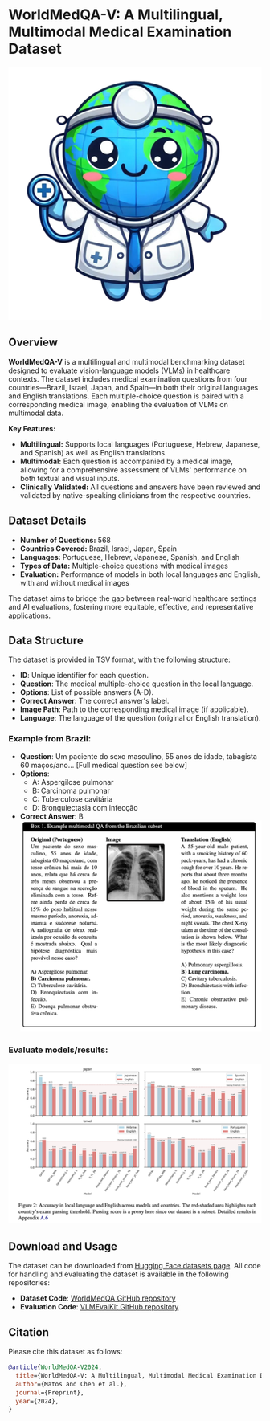 # WorldMedQA-V: A Multilingual, Multimodal Medical Examination Dataset
  ![logo](src/logo.png)
## Overview

**WorldMedQA-V** is a multilingual and multimodal benchmarking dataset designed to evaluate vision-language models (VLMs) in healthcare contexts. The dataset includes medical examination questions from four countries—Brazil, Israel, Japan, and Spain—in both their original languages and English translations. Each multiple-choice question is paired with a corresponding medical image, enabling the evaluation of VLMs on multimodal data.

**Key Features:**
- **Multilingual:** Supports local languages (Portuguese, Hebrew, Japanese, and Spanish) as well as English translations.
- **Multimodal:** Each question is accompanied by a medical image, allowing for a comprehensive assessment of VLMs' performance on both textual and visual inputs.
- **Clinically Validated:** All questions and answers have been reviewed and validated by native-speaking clinicians from the respective countries.

## Dataset Details

- **Number of Questions:** 568
- **Countries Covered:** Brazil, Israel, Japan, Spain
- **Languages:** Portuguese, Hebrew, Japanese, Spanish, and English
- **Types of Data:** Multiple-choice questions with medical images
- **Evaluation:** Performance of models in both local languages and English, with and without medical images

The dataset aims to bridge the gap between real-world healthcare settings and AI evaluations, fostering more equitable, effective, and representative applications.

## Data Structure

The dataset is provided in TSV format, with the following structure:
- **ID**: Unique identifier for each question.
- **Question**: The medical multiple-choice question in the local language.
- **Options**: List of possible answers (A-D).
- **Correct Answer**: The correct answer's label.
- **Image Path**: Path to the corresponding medical image (if applicable).
- **Language**: The language of the question (original or English translation).

### Example from Brazil:

- **Question**: Um paciente do sexo masculino, 55 anos de idade, tabagista 60 maços/ano... [Full medical question see below]
- **Options**:
  - A: Aspergilose pulmonar
  - B: Carcinoma pulmonar
  - C: Tuberculose cavitária
  - D: Bronquiectasia com infecção
- **Correct Answer**: B
  ![example](src/example.png)

### Evaluate models/results:

  ![results](src/results.png)

## Download and Usage

The dataset can be downloaded from [Hugging Face datasets page](https://huggingface.co/datasets/WorldMedQA/V). All code for handling and evaluating the dataset is available in the following repositories:
- **Dataset Code**: [WorldMedQA GitHub repository](https://github.com/WorldMedQA/V)
- **Evaluation Code**: [VLMEvalKit GitHub repository](https://github.com/WorldMedQA/VLMEvalKit/tree/main)

## Citation

Please cite this dataset as follows:

```bibtex
@article{WorldMedQA-V2024,
  title={WorldMedQA-V: A Multilingual, Multimodal Medical Examination Dataset},
  author={Matos and Chen et al.},
  journal={Preprint},
  year={2024},
}